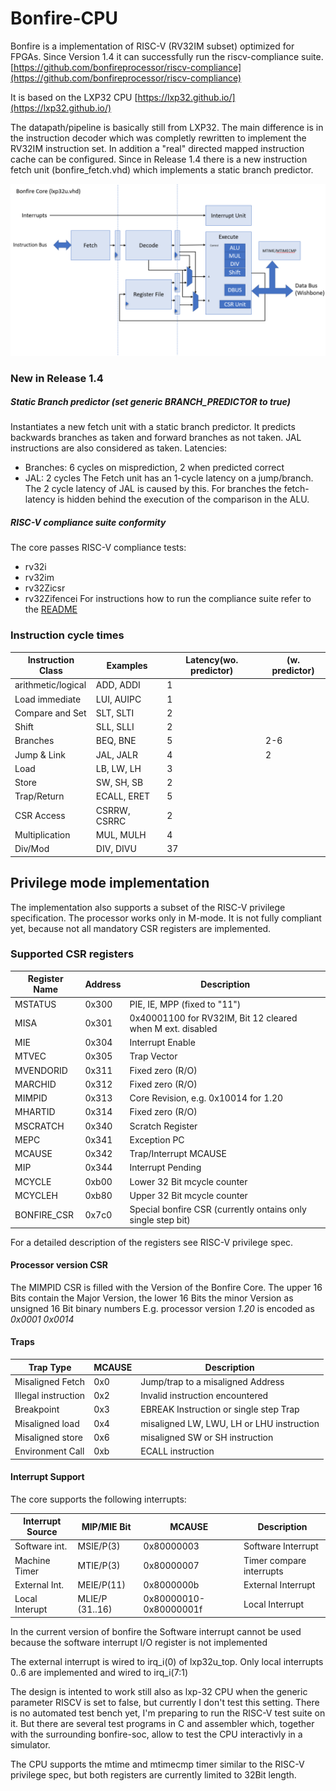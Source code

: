 

# Bonfire-CPU

Bonfire is a implementation of RISC-V (RV32IM subset) optimized for FPGAs. Since Version 1.4 it can successfully run the riscv-compliance suite.
 [https://github.com/bonfireprocessor/riscv-compliance](https://github.com/bonfireprocessor/riscv-compliance)

It is based on the LXP32 CPU [https://lxp32.github.io/](https://lxp32.github.io/)

The datapath/pipeline is basically still from LXP32. The main difference is in the instruction decoder which was completly rewritten to implement the RV32IM instruction set.
In addition a "real" directed mapped instruction cache can be configured.
Since in Release 1.4 there is a new instruction fetch unit (bonfire_fetch.vhd) which implements a static branch predictor.


![bonfire core](doc/bonfire_core.png)


### New in Release 1.4

##### Static Branch predictor (set generic BRANCH_PREDICTOR to true)

Instantiates a new fetch unit with a static branch predictor. It predicts backwards branches as taken and forward branches as not taken. JAL instructions are also considered as taken.
Latencies:
  * Branches: 6 cycles on misprediction, 2 when predicted correct
  * JAL: 2 cycles
The Fetch unit has an 1-cycle latency on a jump/branch. The 2 cycle latency of JAL is caused by this. For branches the fetch-latency is hidden behind the execution of the comparison in the ALU.

##### RISC-V compliance suite conformity
The core passes RISC-V compliance tests:
* rv32i
* rv32im
* rv32Zicsr
* rv32Zifencei
For instructions how to run the compliance suite refer to the [README](https://github.com/bonfireprocessor/riscv-compliance/blob/master/riscv-target/bonfire/README.md)


### Instruction cycle times



Instruction Class | Examples    | Latency(wo. predictor)| (w. predictor)
------------------|-------------|-----------------------|---------------
arithmetic/logical| ADD, ADDI   |   1                   |
Load immediate    | LUI, AUIPC  |   1                   |
Compare and Set   | SLT, SLTI   |   2                   |
Shift             | SLL, SLLI   |   2                   |
Branches          | BEQ, BNE    |   5                   |   2-6
Jump & Link       | JAL, JALR   |   4                   |   2
Load              | LB, LW, LH  |   3                   |
Store             | SW, SH, SB  |   2                   |
Trap/Return       | ECALL, ERET |   5                   |
CSR Access        | CSRRW, CSRRC|   2                   |
Multiplication    | MUL, MULH   |   4                   |
Div/Mod           | DIV, DIVU   |  37                   |


## Privilege mode implementation

The implementation also supports a subset of the RISC-V privilege specification. The processor works only in M-mode. It is not fully compliant yet, because not all mandatory CSR registers are implemented.

### Supported CSR registers

Register Name | Address | Description
--------------|---------|-------------
MSTATUS       | 0x300   | PIE, IE, MPP (fixed to "11")
MISA          | 0x301   | 0x40001100 for RV32IM, Bit 12 cleared when M ext. disabled
MIE           | 0x304   | Interrupt Enable
MTVEC         | 0x305   | Trap Vector
MVENDORID     | 0x311   | Fixed zero (R/O)
MARCHID       | 0x312   | Fixed zero (R/O)
MIMPID        | 0x313   | Core Revision, e.g. 0x10014 for 1.20
MHARTID       | 0x314   | Fixed zero (R/O)
MSCRATCH      | 0x340   | Scratch Register
MEPC          | 0x341   | Exception PC
MCAUSE        | 0x342   | Trap/Interrupt MCAUSE
MIP           | 0x344   | Interrupt Pending
MCYCLE        | 0xb00   | Lower 32 Bit mcycle counter
MCYCLEH       | 0xb80   | Upper 32 Bit mcycle counter
BONFIRE_CSR   | 0x7c0   | Special bonfire CSR (currently ontains only single step bit)

For  a detailed description of the registers see RISC-V privilege spec.

#### Processor version CSR

The MIMPID CSR is filled with the Version of the Bonfire Core. The upper 16 Bits contain the Major Version, the lower 16 Bits the minor Version as unsigned 16 Bit binary numbers
E.g. processor version _1.20_ is encoded as _0x0001 0x0014_

#### Traps

Trap Type          | MCAUSE  | Description
-------------------|---------|------------
Misaligned Fetch   | 0x0     | Jump/trap to a misaligned Address
Illegal instruction| 0x2     | Invalid instruction encountered
Breakpoint         | 0x3     | EBREAK Instruction or single step Trap
Misaligned load    | 0x4     | misaligned LW, LWU, LH or LHU instruction
Misaligned store   | 0x6     | misaligned SW or SH instruction
Environment Call   | 0xb     | ECALL instruction


####  Interrupt Support

The core supports the following interrupts:

Interrupt Source | MIP/MIE Bit | MCAUSE     | Description
-----------------|-------------|------------|-------------
Software int.    | MSIE/P(3)   | 0x80000003 | Software Interrupt
Machine Timer    | MTIE/P(3)   | 0x80000007 | Timer compare interrupts
External Int.    | MEIE/P(11)  | 0x8000000b | External Interrupt
Local Interupt   | MLIE/P (31..16)| 0x80000010-0x80000001f| Local Interrupt  

In the current version of bonfire the Software interrupt cannot be used because the software interrupt I/O register is not implemented

The external interrupt is wired to irq_i(0) of lxp32u_top.
Only local interrupts 0..6 are implemented and wired to irq_i(7:1)

The design is intented to work still also as lxp-32 CPU when the generic parameter RISCV is set to false, but currently I don't test this setting. There is no automated test bench yet, I'm preparing to run the RISC-V test suite on it. But there are several test programs in C and assembler which, together with the surrounding bonfire-soc, allow to test the CPU interactivly in a simulator.


The CPU supports the mtime and mtimecmp timer similar to the RISC-V privilege spec, but both registers are currently limited to 32Bit length.
